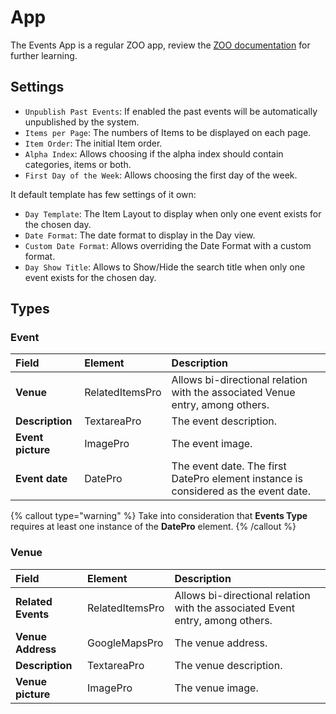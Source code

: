 # App

The Events App is a regular ZOO app, review the [ZOO documentation](https://yootheme.com/support/zoo/app-instances) for further learning.

## Settings

- `Unpublish Past Events`: If enabled the past events will be automatically unpublished by the system.
- `Items per Page`: The numbers of Items to be displayed on each page.
- `Item Order`: The initial Item order.
- `Alpha Index`: Allows choosing if the alpha index should contain categories, items or both.
- `First Day of the Week`: Allows choosing the first day of the week.

It default template has few settings of it own:

- `Day Template`: The Item Layout to display when only one event exists for the chosen day.
- `Date Format`: The date format to display in the Day view.
- `Custom Date Format`: Allows overriding the Date Format with a custom format.
- `Day Show Title`: Allows to Show/Hide the search title when only one event exists for the chosen day.

## Types

### Event

| Field       | Element | Description |
| :---------- | :---------- | :---------- |
| **Venue** | RelatedItemsPro | Allows bi-directional relation with the associated Venue entry, among others. |
| **Description** | TextareaPro | The event description. |
| **Event picture** | ImagePro | The event image. |
| **Event date** | DatePro | The event date. The first DatePro element instance is considered as the event date. |

{% callout type="warning" %}
Take into consideration that **Events Type** requires at least one instance of the **DatePro** element.
{% /callout %}

### Venue

| Field       | Element | Description |
| :---------- | :---------- | :---------- |
| **Related Events** | RelatedItemsPro | Allows bi-directional relation with the associated Event entry, among others. |
| **Venue Address** | GoogleMapsPro | The venue address. |
| **Description** | TextareaPro | The venue description. |
| **Venue picture** | ImagePro | The venue image. |
